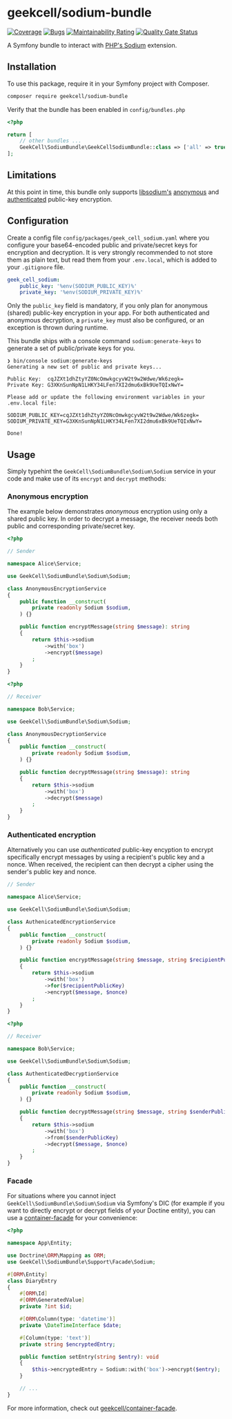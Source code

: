 # geekcell/sodium-bundle

[![Coverage](https://sonarcloud.io/api/project_badges/measure?project=geekcell_sodium-bundle&metric=coverage)](https://sonarcloud.io/summary/new_code?id=geekcell_sodium-bundle) [![Bugs](https://sonarcloud.io/api/project_badges/measure?project=geekcell_sodium-bundle&metric=bugs)](https://sonarcloud.io/summary/new_code?id=geekcell_sodium-bundle) [![Maintainability Rating](https://sonarcloud.io/api/project_badges/measure?project=geekcell_sodium-bundle&metric=sqale_rating)](https://sonarcloud.io/summary/new_code?id=geekcell_sodium-bundle) [![Quality Gate Status](https://sonarcloud.io/api/project_badges/measure?project=geekcell_sodium-bundle&metric=alert_status)](https://sonarcloud.io/summary/new_code?id=geekcell_sodium-bundle)

A Symfony bundle to interact with [PHP's Sodium](https://www.php.net/manual/de/book.sodium.php) extension.

## Installation

To use this package, require it in your Symfony project with Composer.

```bash
composer require geekcell/sodium-bundle
```

Verify that the bundle has been enabled in `config/bundles.php`

```php
<?php

return [
    // other bundles ...
    GeekCell\SodiumBundle\GeekCellSodiumBundle::class => ['all' => true],
];
```

## Limitations

At this point in time, this bundle only supports [libsodium's](https://doc.libsodium.org/) [anonymous](https://doc.libsodium.org/public-key_cryptography/sealed_boxes) and [authenticated](https://doc.libsodium.org/public-key_cryptography/authenticated_encryption) public-key encryption.

## Configuration

Create a config file `config/packages/geek_cell_sodium.yaml` where you configure your base64-encoded public and private/secret keys for encryption and decryption. It is very strongly recommended to not store them as plain text, but read them from your `.env.local`, which is added to your `.gitignore` file.

```yaml
geek_cell_sodium:
    public_key: '%env(SODIUM_PUBLIC_KEY)%'
    private_key: '%env(SODIUM_PRIVATE_KEY)%'
```

Only the `public_key` field is mandatory, if you only plan for anonymous (shared) public-key encryption in your app. For both authenticated and anonymous decryption, a `private_key` must also be configured, or an exception is thrown during runtime.

This bundle ships with a console command `sodium:generate-keys` to generate a set of public/private keys for you.

```
❯ bin/console sodium:generate-keys
Generating a new set of public and private keys...

Public Key:  cqJZXt1dhZtyYZ0NcOmwkgcyvW2t9w2Wdwe/Wk6zegk=
Private Key: G3XKnSunNpN1LHKY34LFen7XI2dmu6xBk9UeTQIxNwY=

Please add or update the following environment variables in your .env.local file:

SODIUM_PUBLIC_KEY=cqJZXt1dhZtyYZ0NcOmwkgcyvW2t9w2Wdwe/Wk6zegk=
SODIUM_PRIVATE_KEY=G3XKnSunNpN1LHKY34LFen7XI2dmu6xBk9UeTQIxNwY=

Done!
```

## Usage

Simply typehint the `GeekCell\SodiumBundle\Sodium\Sodium` service in your code and make use of its `encrypt` and `decrypt` methods:

### Anonymous encryption

The example below demonstrates _anonymous_ encryption using only a shared public key. In order to decrypt a message, the receiver needs both public and corresponding private/secret key.

```php
<?php

// Sender

namespace Alice\Service;

use GeekCell\SodiumBundle\Sodium\Sodium;

class AnonymousEncryptionService
{
    public function __construct(
        private readonly Sodium $sodium,
    ) {}

    public function encryptMessage(string $message): string
    {
        return $this->sodium
            ->with('box')
            ->encrypt($message)
        ;
    }
}
```

```php
<?php

// Receiver

namespace Bob\Service;

use GeekCell\SodiumBundle\Sodium\Sodium;

class AnonymousDecryptionService
{
    public function __construct(
        private readonly Sodium $sodium,
    ) {}

    public function decryptMessage(string $message): string
    {
        return $this->sodium
            ->with('box')
            ->decrypt($message)
        ;
    }
}
```

### Authenticated encryption

Alternatively you can use _authenticated_ public-key encyption to encrypt specifically encrypt messages by using a recipient's public key and a nonce. When received, the recipient can then decrypt a cipher using the sender's public key and nonce.

```php
// Sender

namespace Alice\Service;

use GeekCell\SodiumBundle\Sodium\Sodium;

class AuthenicatedEncryptionService
{
    public function __construct(
        private readonly Sodium $sodium,
    ) {}

    public function encryptMessage(string $message, string $recipientPublicKey, $string $nonce): string
    {
        return $this->sodium
            ->with('box')
            ->for($recipientPublicKey)
            ->encrypt($message, $nonce)
        ;
    }
}
```

```php
<?php

// Receiver

namespace Bob\Service;

use GeekCell\SodiumBundle\Sodium\Sodium;

class AuthenticatedDecryptionService
{
    public function __construct(
        private readonly Sodium $sodium,
    ) {}

    public function decryptMessage(string $message, string $senderPublicKey, string $nonce): string
    {
        return $this->sodium
            ->with('box')
            ->from($senderPublicKey)
            ->decrypt($message, $nonce)
        ;
    }
}
```

### Facade

For situations where you cannot inject `GeekCell\SodiumBundle\Sodium\Sodium` via Symfony's DIC (for example if you want to directly encrypt or decrypt fields of your Doctine entity), you can use a [container-facade](https://github.com/geekcell/container-facade) for your convenience:

```php
<?php

namespace App\Entity;

use Doctrine\ORM\Mapping as ORM;
use GeekCell\SodiumBundle\Support\Facade\Sodium;

#[ORM\Entity]
class DiaryEntry
{
    #[ORM\Id]
    #[ORM\GeneratedValue]
    private ?int $id;

    #[ORM\Column(type: 'datetime')]
    private \DateTimeInterface $date;

    #[Column(type: 'text')]
    private string $encryptedEntry;

    public function setEntry(string $entry): void
    {
        $this->encryptedEntry = Sodium::with('box')->encrypt($entry);
    }

    // ...
}
```

For more information, check out [geekcell/container-facade](https://github.com/geekcell/container-facade).
